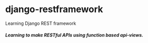 # django-restframework
Learning Django REST framework

##### Learning to make RESTful APIs using function based api-views.
